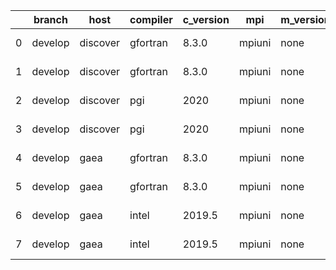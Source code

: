 |    | branch   | host     | compiler   | c_version   | mpi    | m_version   | o_g   | os     | build   |   u_pass |   u_fail |   s_pass |   s_fail |   e_pass |   e_fail |   nuopc_pass |   nuopc_fail | netcdf_c   | netcdf_f   | artifacts_hash                                                                                                 | modified                   |
|----|----------|----------|------------|-------------|--------|-------------|-------|--------|---------|----------|----------|----------|----------|----------|----------|--------------|--------------|------------|------------|----------------------------------------------------------------------------------------------------------------|----------------------------|
|  0 | develop  | discover | gfortran   | 8.3.0       | mpiuni | none        | O     | Linux  | Fail    |     7550 |        0 |        8 |        0 |       43 |        0 |            0 |           50 | unknown    | unknown    | [artifacts](https://github.com/esmf-org/esmf-test-artifacts-new/tree/a34841299316c44b4d60d8753d8af3d62623b02c) | 2022-03-02 23:41:14.839109 |
|  1 | develop  | discover | gfortran   | 8.3.0       | mpiuni | none        | g     | Linux  | Fail    |    12174 |        0 |        8 |        0 |       43 |        0 |            0 |           50 | unknown    | unknown    | [artifacts](https://github.com/esmf-org/esmf-test-artifacts-new/tree/fde6157b625cf8e7774b8b3ce4970c57e378f8ee) | 2022-03-02 23:41:14.839109 |
|  2 | develop  | discover | pgi        | 2020        | mpiuni | none        | O     | Linux  | Fail    |     6928 |      622 |        6 |        2 |       40 |        3 |            0 |           50 | unknown    | unknown    | [artifacts](https://github.com/esmf-org/esmf-test-artifacts-new/tree/2e043701886ed228b0cea100cf6525d2b719cc20) | 2022-03-02 23:41:14.839109 |
|  3 | develop  | discover | pgi        | 2020        | mpiuni | none        | g     | Linux  | Fail    |     9788 |      494 |        4 |        4 |       40 |        3 |            0 |           50 | unknown    | unknown    | [artifacts](https://github.com/esmf-org/esmf-test-artifacts-new/tree/9d7b7f3de8fb79bb664ea5bc9a151ad6ded59103) | 2022-03-02 23:41:14.839109 |
|  4 | develop  | gaea     | gfortran   | 8.3.0       | mpiuni | none        | O     | Unicos | Fail    |     7550 |        0 |        8 |        0 |       43 |        0 |            0 |           50 | unknown    | unknown    | [artifacts](https://github.com/esmf-org/esmf-test-artifacts-new/tree/4558d51c9921c1d77028bce6c67b9e3db9c8ac33) | 2022-03-02 23:44:55.365674 |
|  5 | develop  | gaea     | gfortran   | 8.3.0       | mpiuni | none        | g     | Unicos | Fail    |    12174 |        0 |        8 |        0 |       43 |        0 |            0 |           50 | unknown    | unknown    | [artifacts](https://github.com/esmf-org/esmf-test-artifacts-new/tree/95bd483ab113473a360ed7e19dd9b770b354dce8) | 2022-03-02 23:44:55.365674 |
|  6 | develop  | gaea     | intel      | 2019.5      | mpiuni | none        | O     | Unicos | Fail    |    10395 |     -113 |        8 |        0 |       43 |        0 |            0 |           50 | unknown    | unknown    | [artifacts](https://github.com/esmf-org/esmf-test-artifacts-new/tree/41805c6eb027212a88b9787868a00ce867ddff81) | 2022-03-02 23:44:55.365674 |
|  7 | develop  | gaea     | intel      | 2019.5      | mpiuni | none        | g     | Unicos | Fail    |    10395 |     -113 |        8 |        0 |       43 |        0 |            0 |           50 | unknown    | unknown    | [artifacts](https://github.com/esmf-org/esmf-test-artifacts-new/tree/9343424622f466eb58a6d590b2b8cb7d87bd2d2f) | 2022-03-02 23:44:55.365674 |